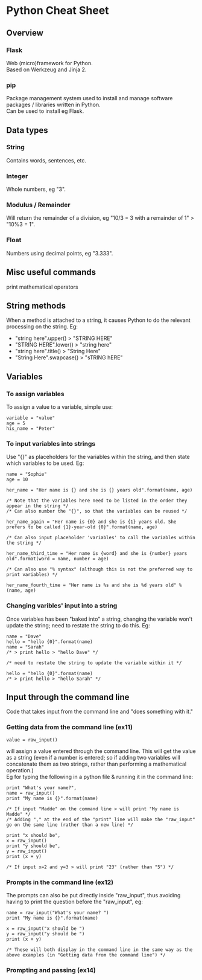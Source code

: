 # Python Cheat Sheet

## Overview

### Flask
Web (micro)framework for Python.  
Based on Werkzeug and Jinja 2.

### pip
Package management system used to install and manage software packages / libraries written in Python.  
Can be used to install eg Flask.

## Data types
### String
Contains words, sentences, etc.

### Integer
Whole numbers, eg "3".

### Modulus / Remainder
Will return the remainder of a division, eg "10/3 = 3 with a remainder of 1" > "10%3 = 1".

### Float
Numbers using decimal points, eg "3.333".

## Misc useful commands

print
mathematical operators

## String methods
When a method is attached to a string, it causes Python to do the relevant processing on the string. Eg:
 + "string here".upper() > "STRING HERE"
 + "STRING HERE".lower() > "string here"
 + "string here".title() > "String Here"
 + "String Here".swapcase() > "sTRING hERE"

## Variables

### To assign variables
To assign a value to a variable, simple use:
```
variable = "value"
age = 5
his_name = "Peter"
```

### To input variables into strings
Use "{}" as placeholders for the variables within the string, and then state which variables to be used. Eg:
```
name = "Sophie"
age = 10

her_name = "Her name is {} and she is {} years old".format(name, age)

/* Note that the variables here need to be listed in the order they appear in the string */
/* Can also number the "{}", so that the variables can be reused */

her_name_again = "Her name is {0} and she is {1} years old. She prefers to be called {1}-year-old {0}".format(name, age)

/* Can also input placeholder 'variables' to call the variables within the string */

her_name_third_time = "Her name is {word} and she is {number} years old".format(word = name, number = age)

/* Can also use "% syntax" (although this is not the preferred way to print variables) */

her_name_fourth_time = "Her name is %s and she is %d years old" % (name, age)
```

### Changing varibles' input into a string
Once variables has been "baked into" a string, changing the variable won't update the string; need to restate the string to do this. Eg:
```
name = "Dave"
hello = "hello {0}".format(name)
name = "Sarah"
/* > print hello > "hello Dave" */

/* need to restate the string to update the variable within it */

hello = "hello {0}".format(name)
/* > print hello > "hello Sarah" */
```

## Input through the command line
Code that takes input from the command line and "does something with it."

### Getting data from the command line (ex11)
```
value = raw_input()
```
will assign a value entered through the command line. This will get the value as a string (even if a number is entered; so if adding two variables will concatenate them as two strings, rather than performing a mathematical operation.)  
Eg for typing the following in a python file & running it in the command line:
```
print "What's your name?",
name = raw_input()
print "My name is {}".format(name)

/* If input "Madde" on the command line > will print "My name is Madde" */
/* Adding "," at the end of the "print" line will make the "raw_input" go on the same line (rather than a new line) */

print "x should be",
x = raw_input()
print "y should be",
y = raw_input()
print (x + y)

/* If input x=2 and y=3 > will print "23" (rather than "5") */
```

### Prompts in the command line (ex12)
The prompts can also be put directly inside "raw_input", thus avoiding having to print the question before the "raw_input", eg:
```
name = raw_input("What's your name? ")
print "My name is {}".format(name)

x = raw_input("x should be ")
y = raw_input("y should be ")
print (x + y)

/* These will both display in the command line in the same way as the above examples (in "Getting data from the command line") */
```

### Prompting and passing (ex14)
